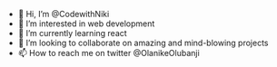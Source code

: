 - 👋 Hi, I’m @CodewithNiki
- 👀 I’m interested in web development
- 🌱 I’m currently learning react
- 💞️ I’m looking to collaborate on amazing and mind-blowing projects
- 📫 How to reach me on twitter @OlanikeOlubanji

<!---
CodewithNiki/CodewithNiki is a ✨ special ✨ repository because its `README.md` (this file) appears on your GitHub profile.
You can click the Preview link to take a look at your changes.
--->
